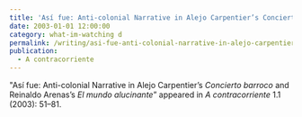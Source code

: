 ```yaml
---
title: 'Así fue: Anti-colonial Narrative in Alejo Carpentier’s Concierto barroco and Reinaldo Arenas’s El mundo alucinante'
date: 2003-01-01 12:00:00
category: what-im-watching d
permalink: /writing/asi-fue-anti-colonial-narrative-in-alejo-carpentiers-concierto-barroco-and-reinaldo-arenass-el-mundo-alucinante/
publication:
  - A contracorriente
---
```

"Así fue: Anti-colonial Narrative in Alejo Carpentier’s <em>Concierto barroco</em> and Reinaldo Arenas’s <em>El mundo alucinante</em>” appeared in <em>A contracorriente</em> 1.1 (2003): 51–81.
